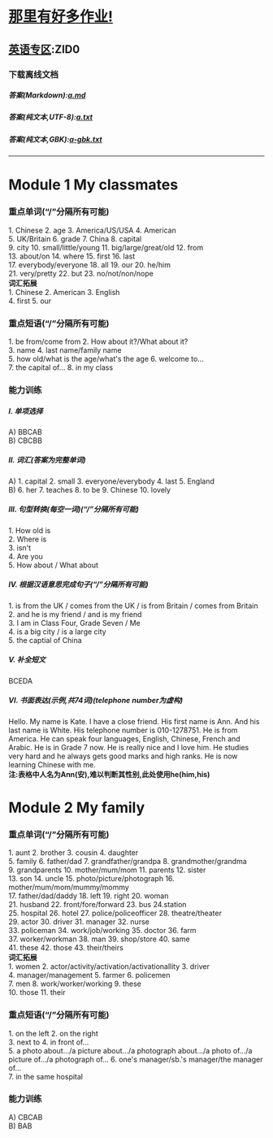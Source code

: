 # [那里有好多作业!](https://iamrege.github.io/thereiszuoye)
## [英语专区](https://iamrege.github.io/thereiszuoye/releases/english):ZID0
### 下载离线文档
##### 答案\(Markdown\):[a.md](https://github.com/IAmREGE/thereiszuoye/releases/download/english0/a.md)
##### 答案\(纯文本,UTF-8\):[a.txt](https://github.com/IAmREGE/thereiszuoye/releases/download/english0/a.txt)
##### 答案\(纯文本,GBK\):[a-gbk.txt](https://github.com/IAmREGE/thereiszuoye/releases/download/english0/a-gbk.txt)
-----
# Module 1  My classmates
### 重点单词(“/”分隔所有可能)
1\. Chinese  2. age  3. America/US/USA  4. American  
5\. UK/Britain  6. grade  7. China  8. capital  
9\. city  10. small/little/young  11. big/large/great/old  12. from  
13\. about/on  14. where  15. first  16. last  
17\. everybody/everyone  18. all  19. our  20. he/him  
21\. very/pretty  22. but  23. no/not/non/nope  
**词汇拓展**  
1\. Chinese  2. American  3. English  
4\. first  5. our
### 重点短语(“/”分隔所有可能)
1\. be from/come from  2. How about it?/What about it?  
3\. name  4. last name/family name  
5\. how old/what is the age/what's the age  6. welcome to…  
7\. the capital of…  8. in my class
### 能力训练
##### I. 单项选择
A)  BBCAB  
B)  CBCBB
##### II. 词汇(答案为完整单词)
A)  1. capital  2. small  3. everyone/everybody  4. last  5. England  
B)  6. her  7. teaches  8. to be  9. Chinese  10. lovely
##### III. 句型转换(每空一词)(“/”分隔所有可能)
1\. How old is  
2\. Where is  
3\. isn't  
4\. Are you  
5\. How about / What about
##### IV. 根据汉语意思完成句子(“/”分隔所有可能)
1\. is from the UK / comes from the UK / is from Britain / comes from Britain  
2\. and he is my friend / and is my friend  
3\. I am in Class Four, Grade Seven / Me  
4\. is a big city / is a large city  
5\. the captial of China
##### V. 补全短文
BCEDA
##### VI. 书面表达(示例,共74词)(telephone number为虚构)
Hello. My name is Kate. I have a close friend. His first name is Ann. And his
last name is White. His telephone number is 010-1278751. He is from America. He
can speak four languages, English, Chinese, French and Arabic. He is in Grade 7
now. He is really nice and I love him. He studies very hard and he always gets
good marks and high ranks. He is now learning Chinese with me.  
**注:表格中人名为Ann(安),难以判断其性别,此处使用he(him,his)**
# Module 2  My family
### 重点单词(“/”分隔所有可能)
1\. aunt  2. brother  3. cousin  4. daughter  
5\. family  6. father/dad  7. grandfather/grandpa  8. grandmother/grandma  
9\. grandparents  10. mother/mum/mom  11. parents  12. sister  
13\. son  14. uncle  15. photo/picture/photograph  16. mother/mum/mom/mummy/mommy  
17\. father/dad/daddy  18. left  19. right  20. woman  
21\. husband  22. front/fore/forward  23. bus  24.station  
25\. hospital  26. hotel  27. police/policeofficer  28. theatre/theater  
29\. actor  30. driver  31. manager  32. nurse  
33\. policeman  34. work/job/working  35. doctor  36. farm  
37\. worker/workman  38. man  39. shop/store  40. same  
41\. these  42. those  43. their/theirs  
**词汇拓展**  
1\. women  2. actor/activity/activation/activationallity  3. driver  
4\. manager/management  5. farmer  6. policemen  
7\. men  8. work/worker/working  9. these  
10\. those  11. their
### 重点短语(“/”分隔所有可能)
1\. on the left  2. on the right  
3\. next to  4. in front of…  
5\. a photo about…/a picture about…/a photograph about…/a photo of…/a picture of…/a photograph of…  6. one's manager/sb.'s manager/the manager of…  
7\. in the same hospital
### 能力训练
A)  CBCAB  
B)  BAB
